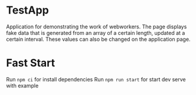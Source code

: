 # TestApp

Application for demonstrating the work of webworkers.
The page displays fake data that is generated from an array of a certain length, updated at a certain interval.
These values can also be changed on the application page.

# Fast Start

Run `npm ci` for install dependencies
Run `npm run start` for start dev serve with example
